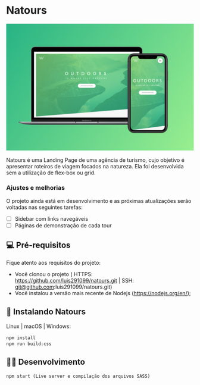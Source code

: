 # Natours

<img src="img/natours.jpg" alt="exemplo imagem">

Natours é uma Landing Page de uma agência de turismo, cujo objetivo é apresentar roteiros de viagem focados na natureza. Ela foi desenvolvida sem a utilização de flex-box ou grid.

### Ajustes e melhorias

O projeto ainda está em desenvolvimento e as próximas atualizações serão voltadas nas seguintes tarefas:

- [ ] Sidebar com links navegáveis
- [ ] Páginas de demonstração de cada tour

## 💻 Pré-requisitos

Fique atento aos requisitos do projeto:
* Você clonou o projeto ( HTTPS: https://github.com/luis291099/natours.git | SSH: git@github.com:luis291099/natours.git)
* Você instalou a versão mais recente de Nodejs (https://nodejs.org/en/);

## 🚀 Instalando Natours
Linux | macOS | Windows:
```
npm install
npm run build:css
```

## 🧑‍💻 Desenvolvimento
```
npm start (Live server e compilação dos arquivos SASS)
```
